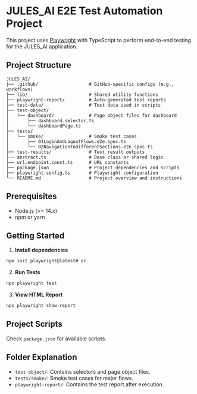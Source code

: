 # JULES_AI E2E Test Automation Project

This project uses [Playwright](https://playwright.dev/) with TypeScript to perform end-to-end testing for the JULES_AI application.

## Project Structure

```
JULES_AI/
├── .github/                   # GitHub-specific configs (e.g., workflows)
├── lib/                       # Shared utility functions
├── playwright-report/         # Auto-generated test reports
├── test-data/                 # Test data used in scripts
├── test-object/
│   └── dashboard/             # Page object files for dashboard
│       ├── dashboard.selector.ts
│       └── dashboardPage.ts
├── tests/
│   └── smoke/                 # Smoke test cases
│       ├── 01LoginAndLogoutFlows.e2e.spec.ts
│       └── 02NavigationToDifferentSections.e2e.spec.ts
├── test-results/              # Test result outputs
├── abstract.ts                # Base class or shared logic
├── url.endpoint.const.ts      # URL constants
├── package.json               # Project dependencies and scripts
├── playwright.config.ts       # Playwright configuration
└── README.md                  # Project overview and instructions
```

## Prerequisites

- Node.js (>= 14.x)
- npm or yarn

## Getting Started

1. **Install dependencies**

```bash
npm init playwright@latest# or
```

2. **Run Tests**

```bash
npx playwright test
```

3. **View HTML Report**

```bash
npx playwright show-report
```

## Project Scripts

Check `package.json` for available scripts.

## Folder Explanation

- `test-object/`: Contains selectors and page object files.
- `tests/smoke/`: Smoke test cases for major flows.
- `playwright-report/`: Contains the test report after execution.
